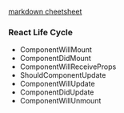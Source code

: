 
[markdown cheetsheet](https://cheatsheet.md/notable.pdf)

### React Life Cycle
* ComponentWillMount
* ComponentDidMount
* ComponentWillReceiveProps
* ShouldComponentUpdate
* ComponentWillUpdate
* ComponentDidUpdate
* ComponentWillUnmount
